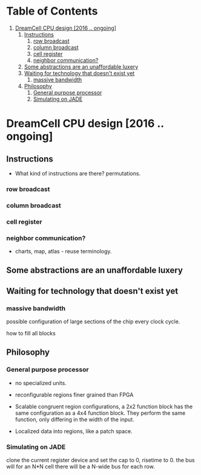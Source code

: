 
# Table of Contents

1.  [DreamCell CPU design [2016 .. ongoing]](#org65457a1)
    1.  [Instructions](#org17260a0)
        1.  [row broadcast](#orga39d11f)
        2.  [column broadcast](#orgb647c88)
        3.  [cell register](#orgd40d272)
        4.  [neighbor communication?](#orgbce4979)
    2.  [Some abstractions are an unaffordable luxery](#org0a4c42f)
    3.  [Waiting for technology that doesn't exist yet](#orgc48a334)
        1.  [massive bandwidth](#org41fa94c)
    4.  [Philosophy](#orgadb9faa)
        1.  [General purpose processor](#orga8cbbda)
        2.  [Simulating on JADE](#org8249f8b)



<a id="org65457a1"></a>

# DreamCell CPU design [2016 .. ongoing]


<a id="org17260a0"></a>

## Instructions

-   What kind of instructions are there? permutations.


<a id="orga39d11f"></a>

### row broadcast


<a id="orgb647c88"></a>

### column broadcast


<a id="orgd40d272"></a>

### cell register


<a id="orgbce4979"></a>

### neighbor communication?

-   charts, map, atlas - reuse terminology.


<a id="org0a4c42f"></a>

## Some abstractions are an unaffordable luxery


<a id="orgc48a334"></a>

## Waiting for technology that doesn't exist yet


<a id="org41fa94c"></a>

### massive bandwidth

possible configuration of large sections of the chip every clock cycle.

how to fill all blocks


<a id="orgadb9faa"></a>

## Philosophy


<a id="orga8cbbda"></a>

### General purpose processor

-   no specialized units.
-   reconfigurable regions finer grained than FPGA
-   Scalable congruent region configurations, a 2x2 function block has
    the same configuration as a 4x4 function block. They perform the
    same function, only differing in the width of the input.

-   Localized data into regions, like a patch space.


<a id="org8249f8b"></a>

### Simulating on JADE

clone the current register device and set the cap to 0, risetime to 0.
the bus will for an N\*N cell there will be a N-wide bus for each row.

